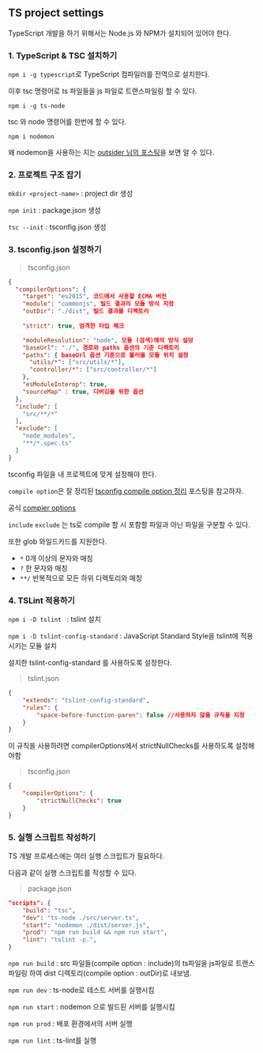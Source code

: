 ## TS project settings

TypeScript 개발을 하기 위해서는 Node.js 와 NPM가 설치되어 있어야 한다.

### 1. TypeScript & TSC 설치하기

`npm i -g typescript`로 TypeScript 컴파일러를 전역으로 설치한다.

이후 tsc 명령어로 ts 파일들을 js 파일로 트랜스파일링 할 수 있다.

`npm i -g ts-node` 

tsc 와 node 명령어를 한번에 할 수 있다.

`npm i nodemon`

왜 nodemon을 사용하는 지는 [outsider 님의 포스팅](<https://blog.outsider.ne.kr/649>)을 보면 알 수 있다.



### 2. 프로젝트 구조 잡기

`mkdir <project-name>` : project dir 생성

`npm init` : package.json 생성

`tsc --init` : tsconfig.json 생성



### 3. tsconfig.json 설정하기

>  tsconfig.json

```json
{
  "compilerOptions": {
    "target": "es2015", 코드에서 사용할 ECMA 버전
    "module": "commonjs", 빌드 결과의 모듈 방식 지정
    "outDir": "./dist", 빌드 결과물 디렉토리
    
    "strict": true, 엄격한 타입 체크

    "moduleResolution": "node", 모듈 (검색)해석 방식 설덩
    "baseUrl": "./", 경로와 paths 옵션의 기준 디렉토리
    "paths": { baseUrl 옵션 기준으로 불러올 모듈 위치 설정
      "utils/*": ["src/utils/*"], 
      "controller/*": ["src/controller/*"]
    }, 
    "esModuleInterop": true,
	"sourceMap" : true, 디버깅을 위한 옵션
  },
  "include": [
    "src/**/*"
  ],
  "exclude": [
    "node_modules",
    "**/*.spec.ts"
  ]
}
```

tsconfig 파일을 내 프로젝트에 맞게 설정해야 한다.

`compile option`은 잘 정리된 [tsconfig compile option 정리](<https://vomvoru.github.io/blog/tsconfig-compiler-options-kr/>) 포스팅을 참고하자.

공식 [compier options](<https://www.typescriptlang.org/docs/handbook/compiler-options.html>)

`include` `exclude` 는 ts로 compile 할 시 포함할 파일과 아닌 파일을 구분할 수 있다.

또한 glob 와일드카드를 지원한다.

* `*` 0개 이상의 문자와 매칭
* `?` 한 문자와 매칭
* `**/` 반복적으로 모든 하위 디렉토리와 매칭



### 4. TSLint 적용하기

`npm i -D tslint `  : tslint 설치

`npm i -D tslint-config-standard` : JavaScript Standard Style을 tslint에 적용시키는 모듈 설치

설치한 tslint-config-standard 를 사용하도록 설정한다.

> tslint.json

```json
{
    "extends": "tslint-config-standard",
    "rules": {
        "space-before-function-paren": false //사용하지 않을 규칙을 지정
    }
}
```

이 규칙을 사용하려면 compilerOptions에서 strictNullChecks를 사용하도록 설정해야함

> tsconfig.json

```json
{
	"compilerOptions": {
		"strictNullChecks": true
	}
}
```



### 5. 실행 스크립트 작성하기

TS 개발 프로세스에는 여러 실행 스크립트가 필요하다.

다음과 같이 실행 스크립트를 작성할 수 있다.

> package.json

```json
"scripts": {
    "build": "tsc",
    "dev": "ts-node ./src/server.ts",
    "start": "nodemon ./dist/server.js",
    "prod": "npm run build && npm run start",
    "lint": "tslint -p.",
}
```

`npm run build` : src 파일들(compile option : include)의 ts파일을 js파일로 트랜스파일링 하여 dist 디렉토리(compile option : outDir)로 내보냄.

`npm run dev` : ts-node로 테스트 서버를 실행시킴

`npm run start` : nodemon 으로 빌드된 서버를 실행시킴

`npm run prod` : 배포 환경에서의 서버 실행

`npm run lint` : ts-lint를 실행

